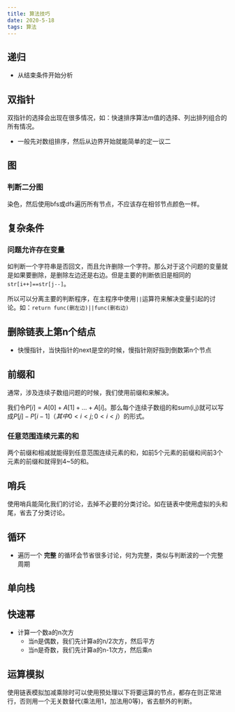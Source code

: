 ```yaml
---
title: 算法技巧
date: 2020-5-18
tags: 算法
---
```



## 递归

- 从结束条件开始分析


## 双指针

双指针的选择会出现在很多情况，如：快速排序算法m值的选择、列出排列组合的所有情况。
- 一般先对数组排序，然后从边界开始就能简单的定一议二


## 图

### 判断二分图

染色，然后使用bfs或dfs遍历所有节点，不应该存在相邻节点颜色一样。


## 复杂条件

### 问题允许存在变量

如判断一个字符串是否回文，而且允许删除一个字符。那么对于这个问题的变量就是如果要删除，是删除左边还是右边。但是主要的判断依旧是相同的`str[i++]==str[j--]`。

所以可以分离主要的判断程序，在主程序中使用`||`运算符来解决变量引起的讨论。如：`return func(删左边)||func(删右边)`


## 删除链表上第n个结点
- 快慢指针，当快指针的next是空的时候，慢指针刚好指到倒数第n个节点


## 前缀和

通常，涉及连续子数组问题的时候，我们使用前缀和来解决。

我们令$P[i] = A[0] + A[1] + ... + A[i]$。那么每个连续子数组的和sum(i,j)就可以写成$P[j] - P[i-1]（其中 0 < i < j;0 < i < j）$的形式。


### 任意范围连续元素的和

两个前缀和相减就能得到任意范围连续元素的和，如前5个元素的前缀和间前3个元素的前缀和就得到4~5的和。


## 哨兵

使用哨兵能简化我们的讨论，去掉不必要的分类讨论。如在链表中使用虚拟的头和尾，省去了分类讨论。


## 循环

- 遍历一个 **完整** 的循环会节省很多讨论，何为完整，类似与判断波的一个完整周期


## 单向栈


## 快速幂

- 计算一个数a的n次方
    * 当n是偶数，我们先计算a的n/2次方，然后平方
    * 当n是奇数，我们先计算a的n-1次方，然后乘n


## 运算模拟

使用链表模拟加减乘除时可以使用预处理以下将要运算的节点，都存在则正常进行，否则用一个无关数替代(乘法用1，加法用0等)，省去额外的判断。
